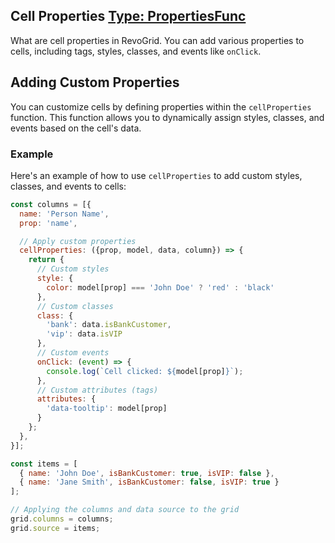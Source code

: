 
## Cell Properties [<Badge type="tip">Type: PropertiesFunc</Badge>](../types/TypeAlias.PropertiesFunc) 

What are cell properties in RevoGrid. You can add various properties to cells, including tags, styles, classes, and events like `onClick`.

## Adding Custom Properties

You can customize cells by defining properties within the `cellProperties` function. This function allows you to dynamically assign styles, classes, and events based on the cell's data.

### Example

Here's an example of how to use `cellProperties` to add custom styles, classes, and events to cells:

```js
const columns = [{
  name: 'Person Name',
  prop: 'name',

  // Apply custom properties
  cellProperties: ({prop, model, data, column}) => {
    return {
      // Custom styles
      style: {
        color: model[prop] === 'John Doe' ? 'red' : 'black'
      },
      // Custom classes
      class: {
        'bank': data.isBankCustomer,
        'vip': data.isVIP
      },
      // Custom events
      onClick: (event) => {
        console.log(`Cell clicked: ${model[prop]}`);
      },
      // Custom attributes (tags)
      attributes: {
        'data-tooltip': model[prop]
      }
    };
  },
}];

const items = [
  { name: 'John Doe', isBankCustomer: true, isVIP: false },
  { name: 'Jane Smith', isBankCustomer: false, isVIP: true }
];

// Applying the columns and data source to the grid
grid.columns = columns;
grid.source = items;
```